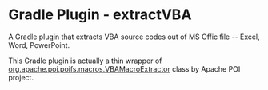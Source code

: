 # Gradle Plugin - extractVBA

A Gradle plugin that extracts VBA source codes out of MS Offic file -- Excel, Word, PowerPoint.

This Gradle plugin is actually a thin wrapper of [org.apache.poi.poifs.macros.VBAMacroExtractor](https://poi.apache.org/apidocs/dev/org/apache/poi/poifs/macros/VBAMacroExtractor.html) class by Apache POI project.


